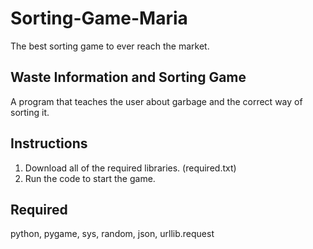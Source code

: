 # Sorting-Game-Maria
The best sorting game to ever reach the market. 

## Waste Information and Sorting Game
A program that teaches the user about garbage and the correct way of sorting it.

## Instructions
1. Download all of the required libraries. (required.txt)
2. Run the code to start the game.

## Required 
python, pygame, sys, random, json, urllib.request
